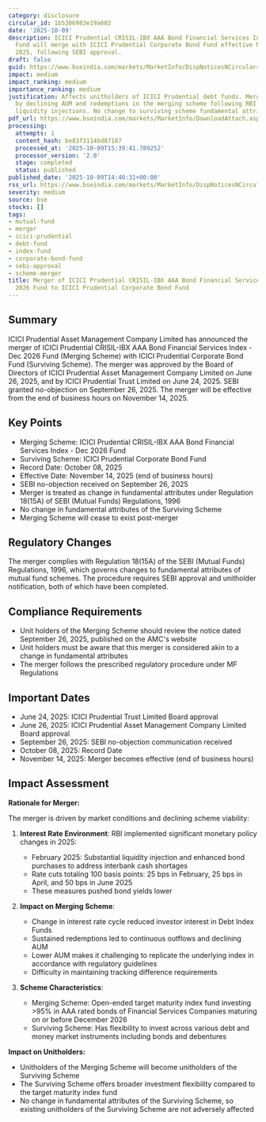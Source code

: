 ```yaml
---
category: disclosure
circular_id: 1b5306983e19a602
date: '2025-10-09'
description: ICICI Prudential CRISIL-IBX AAA Bond Financial Services Index - Dec 2026
  Fund will merge with ICICI Prudential Corporate Bond Fund effective November 14,
  2025, following SEBI approval.
draft: false
guid: https://www.bseindia.com/markets/MarketInfo/DispNoticesNCirculars.aspx?Noticeid={A90817AA-98DF-402F-A140-CB5B36E67B13}&noticeno=20251009-63&dt=10/09/2025&icount=63&totcount=64&flag=0
impact: medium
impact_ranking: medium
importance_ranking: medium
justification: Affects unitholders of ICICI Prudential debt funds. Merger is driven
  by declining AUM and redemptions in the merging scheme following RBI rate cuts and
  liquidity injections. No change to surviving scheme fundamental attributes.
pdf_url: https://www.bseindia.com/markets/MarketInfo/DownloadAttach.aspx?id=20251009-63&attachedId=c2c4adfc-4563-47b3-90ec-bdbb448b422c
processing:
  attempts: 1
  content_hash: be83f3114bd87187
  processed_at: '2025-10-09T15:39:41.789252'
  processor_version: '2.0'
  stage: completed
  status: published
published_date: '2025-10-09T14:40:31+00:00'
rss_url: https://www.bseindia.com/markets/MarketInfo/DispNoticesNCirculars.aspx?Noticeid={A90817AA-98DF-402F-A140-CB5B36E67B13}&noticeno=20251009-63&dt=10/09/2025&icount=63&totcount=64&flag=0
severity: medium
source: bse
stocks: []
tags:
- mutual-fund
- merger
- icici-prudential
- debt-fund
- index-fund
- corporate-bond-fund
- sebi-approval
- scheme-merger
title: Merger of ICICI Prudential CRISIL-IBX AAA Bond Financial Services Index - Dec
  2026 Fund to ICICI Prudential Corporate Bond Fund
---
```


## Summary

ICICI Prudential Asset Management Company Limited has announced the merger of ICICI Prudential CRISIL-IBX AAA Bond Financial Services Index - Dec 2026 Fund (Merging Scheme) with ICICI Prudential Corporate Bond Fund (Surviving Scheme). The merger was approved by the Board of Directors of ICICI Prudential Asset Management Company Limited on June 26, 2025, and by ICICI Prudential Trust Limited on June 24, 2025. SEBI granted no-objection on September 26, 2025. The merger will be effective from the end of business hours on November 14, 2025.

## Key Points

- Merging Scheme: ICICI Prudential CRISIL-IBX AAA Bond Financial Services Index - Dec 2026 Fund
- Surviving Scheme: ICICI Prudential Corporate Bond Fund
- Record Date: October 08, 2025
- Effective Date: November 14, 2025 (end of business hours)
- SEBI no-objection received on September 26, 2025
- Merger is treated as change in fundamental attributes under Regulation 18(15A) of SEBI (Mutual Funds) Regulations, 1996
- No change in fundamental attributes of the Surviving Scheme
- Merging Scheme will cease to exist post-merger

## Regulatory Changes

The merger complies with Regulation 18(15A) of the SEBI (Mutual Funds) Regulations, 1996, which governs changes to fundamental attributes of mutual fund schemes. The procedure requires SEBI approval and unitholder notification, both of which have been completed.

## Compliance Requirements

- Unit holders of the Merging Scheme should review the notice dated September 26, 2025, published on the AMC's website
- Unit holders must be aware that this merger is considered akin to a change in fundamental attributes
- The merger follows the prescribed regulatory procedure under MF Regulations

## Important Dates

- June 24, 2025: ICICI Prudential Trust Limited Board approval
- June 26, 2025: ICICI Prudential Asset Management Company Limited Board approval
- September 26, 2025: SEBI no-objection communication received
- October 08, 2025: Record Date
- November 14, 2025: Merger becomes effective (end of business hours)

## Impact Assessment

**Rationale for Merger:**

The merger is driven by market conditions and declining scheme viability:

1. **Interest Rate Environment**: RBI implemented significant monetary policy changes in 2025:
   - February 2025: Substantial liquidity injection and enhanced bond purchases to address interbank cash shortages
   - Rate cuts totaling 100 basis points: 25 bps in February, 25 bps in April, and 50 bps in June 2025
   - These measures pushed bond yields lower

2. **Impact on Merging Scheme**:
   - Change in interest rate cycle reduced investor interest in Debt Index Funds
   - Sustained redemptions led to continuous outflows and declining AUM
   - Lower AUM makes it challenging to replicate the underlying index in accordance with regulatory guidelines
   - Difficulty in maintaining tracking difference requirements

3. **Scheme Characteristics**:
   - Merging Scheme: Open-ended target maturity index fund investing >95% in AAA rated bonds of Financial Services Companies maturing on or before December 2026
   - Surviving Scheme: Has flexibility to invest across various debt and money market instruments including bonds and debentures

**Impact on Unitholders:**
- Unitholders of the Merging Scheme will become unitholders of the Surviving Scheme
- The Surviving Scheme offers broader investment flexibility compared to the target maturity index fund
- No change in fundamental attributes of the Surviving Scheme, so existing unitholders of the Surviving Scheme are not adversely affected